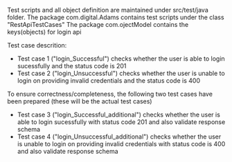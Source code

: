 Test scripts and all object definition are maintained under src/test/java folder.
The package com.digital.Adams contains test scripts under the class "RestApiTestCases"
The package com.ojectModel contains the keys(objects) for login api

Test case descrition:
- Test case 1 ("login_Successful") checks whether the user is able to login sucessfully and the status code is 201
- Test case 2 ("login_Unsuccessful") checks whether the user is unable to login on providing invalid credentials and the status code is 400

To ensure correctness/completeness, the following two test cases have been prepared (these will be the actual test cases)
- Test case 3 ("login_Successful_additional") checks whether the user is able to login sucessfully with status code 201 and also validate response schema 
- Test case 4 ("login_Unsuccessful_additional") checks whether the user is unable to login on providing invalid credentials with status code is 400 and also validate response schema 
